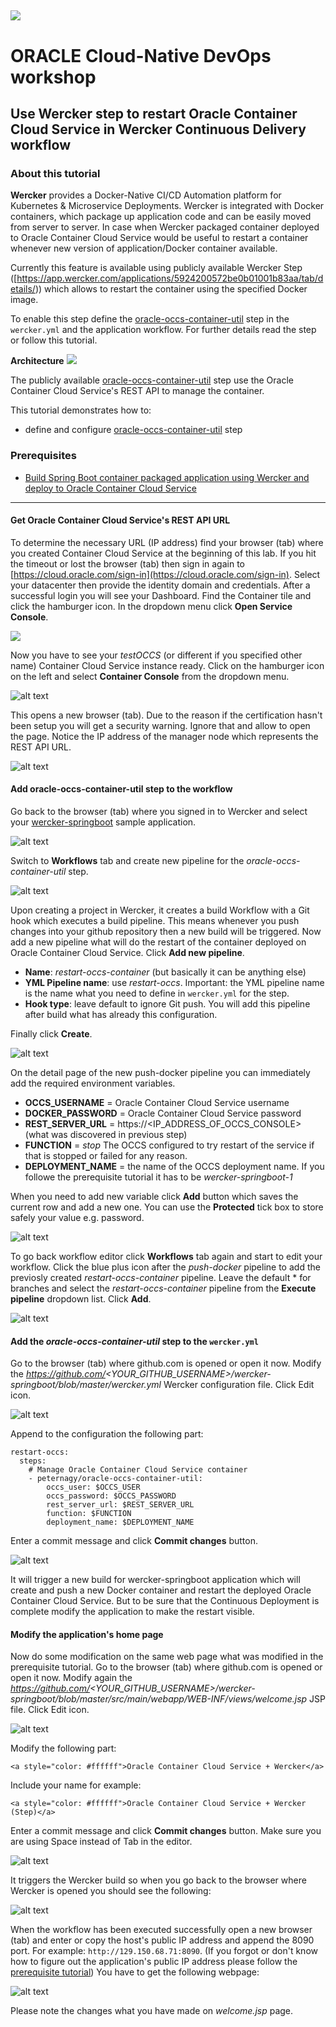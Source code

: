 ![](../common/images/customer.logo.png)
---
# ORACLE Cloud-Native DevOps workshop #

## Use Wercker step to restart Oracle Container Cloud Service in Wercker Continuous Delivery workflow ##

### About this tutorial ###
**Wercker** provides a Docker-Native CI/CD  Automation platform for Kubernetes & Microservice Deployments. Wercker is integrated with Docker containers, which package up application code and can be easily moved from server to server. In case when Wercker packaged container deployed to Oracle Container Cloud Service would be useful to restart a container whenever new version of application/Docker container available.

Currently this feature is available using publicly available Wercker Step ([https://app.wercker.com/applications/5924200572be0b01001b83aa/tab/details/)) which allows to restart the container using the specified Docker image.

To enable this step define the [oracle-occs-container-util](https://app.wercker.com/applications/5924200572be0b01001b83aa/tab/details/) step in the `wercker.yml` and the application workflow. For further details read the step or follow this tutorial. 

**Architecture**
![](images/wercker/occs.wercker.png)

The publicly available [oracle-occs-container-util](https://app.wercker.com/applications/5924200572be0b01001b83aa/tab/details/) step use the Oracle Container Cloud Service's REST API to manage the container.

This tutorial demonstrates how to:

- define and configure [oracle-occs-container-util](https://app.wercker.com/applications/5924200572be0b01001b83aa/tab/details/) step

### Prerequisites ###

- [Build Spring Boot container packaged application using Wercker and deploy to Oracle Container Cloud Service](create.wercker.ci.md)

----

#### Get Oracle Container Cloud Service's REST API URL ####

To determine the necessary URL (IP address) find your browser (tab) where you created Container Cloud Service at the beginning of this lab. If you hit the timeout or lost the browser (tab) then sign in again to [https://cloud.oracle.com/sign-in](https://cloud.oracle.com/sign-in). Select your datacenter then provide the identity domain and credentials. After a successful login you will see your Dashboard. Find the Container tile and click the hamburger icon. In the dropdown menu click **Open Service Console**.

![](images/wercker/01.dashboard.png)

Now you have to see your *testOCCS* (or different if you specified other name) Container Cloud Service instance ready. Click on the hamburger icon on the left and select **Container Console** from the dropdown menu.

![alt text](images/wercker/30.occs.open.admin.console.png)

This opens a new browser (tab). Due to the reason if the certification hasn't been setup you will get a security warning. Ignore that and allow to open the page. Notice the IP address of the manager node which represents the REST API URL.

![alt text](images/wercker.step.occs/01.occs.console.png)

#### Add oracle-occs-container-util step to the workflow ####

Go back to the browser (tab) where you signed in to Wercker and select your [wercker-springboot](create.wercker.ci.md) sample application.

![alt text](images/wercker.step.occs/02.select.wercker.application.png)

Switch to **Workflows** tab and create new pipeline for the *oracle-occs-container-util* step.

![alt text](images/wercker.step.occs/03.create.pipeline.png)

Upon creating a project in Wercker, it creates a build Workflow with a Git hook which executes a build pipeline. This means whenever you push changes into your github repository then a new build will be triggered. Now add a new pipeline what will do the restart of the container deployed on Oracle Container Cloud Service. Click **Add new pipeline**.

+ **Name**: *restart-occs-container* (but basically it can be anything else)
+ **YML Pipeline name**: use *restart-occs*. Important: the YML pipeline name is the name what you need to define in `wercker.yml` for the step.
+ **Hook type**: leave default to ignore Git push. You will add this pipeline after build what has already this configuration.

Finally click **Create**.

![alt text](images/wercker.step.occs/04.pipeline.details.png)

On the detail page of the new push-docker pipeline you can immediately add the required environment variables.

+ **OCCS_USERNAME** = Oracle Container Cloud Service username
+ **DOCKER_PASSWORD** = Oracle Container Cloud Service password
+ **REST_SERVER_URL** = https://<IP_ADDRESS_OF_OCCS_CONSOLE> (what was discovered in previous step)
+ **FUNCTION** = *stop* The OCCS configured to try restart of the service if that is stopped or failed for any reason.
+ **DEPLOYMENT_NAME** = the name of the OCCS deployment name. If you followe the prerequisite tutorial it has to be *wercker-springboot-1* 

When you need to add new variable click **Add** button which saves the current row and add a new one. You can use the **Protected** tick box to store safely your value e.g. password.

![alt text](images/wercker.step.occs/05.step.env.variables.png)

To go back workflow editor click **Workflows** tab again and start to edit your workflow. Click the blue plus icon after the *push-docker* pipeline to add the previosly created *restart-occs-container* pipeline. Leave the default * for branches and select the *restart-occs-container* pipeline from the **Execute pipeline** dropdown list. Click **Add**.

![alt text](images/wercker.step.occs/06.connect.new.pipeline.png)

#### Add the *oracle-occs-container-util* step to the `wercker.yml` ####

Go to the browser (tab) where github.com is opened or open it now. Modify the *https://github.com/<YOUR\_GITHUB\_USERNAME>/wercker-springboot/blob/master/wercker.yml* Wercker configuration file. Click Edit icon.

![alt text](images/wercker.step.occs/07.modify.wercker.yml.png)

Append to the configuration the following part:

	restart-occs:
	  steps:
	    # Manage Oracle Container Cloud Service container
	    - peternagy/oracle-occs-container-util:
	        occs_user: $OCCS_USER
	        occs_password: $OCCS_PASSWORD
	        rest_server_url: $REST_SERVER_URL
	        function: $FUNCTION
			deployment_name: $DEPLOYMENT_NAME 

Enter a commit message and click **Commit changes** button.

![alt text](images/wercker.step.occs/08.commit.wercker.yml.png)

It will trigger a new build for wercker-springboot application which will create and push a new Docker container and restart the deployed Oracle Container Cloud Service. But to be sure that the Continuous Deployment is complete modify the application to make the restart visible.

#### Modify the application's home page ####

Now do some modification on the same web page what was modified in the prerequisite tutorial. Go to the browser (tab) where github.com is opened or open it now. Modify again the *https://github.com/<YOUR\_GITHUB\_USERNAME>/wercker-springboot/blob/master/src/main/webapp/WEB-INF/views/welcome.jsp* JSP file. Click Edit icon.

![alt text](images/wercker/22.edit.jsp.in.github.png)

Modify the following part:

	<a style="color: #ffffff">Oracle Container Cloud Service + Wercker</a>

Include your name for example:

	<a style="color: #ffffff">Oracle Container Cloud Service + Wercker (Step)</a>

Enter a commit message and click **Commit changes** button. Make sure you are using Space instead of Tab in the editor.

![alt text](images/wercker.step.occs/09.commit.welcome.page.png)

It triggers the Wercker build so when you go back to the browser where Wercker is opened you should see the following:

![alt text](images/wercker.step.occs/10.build.in.progress.png)

When the workflow has been executed successfully open a new browser (tab) and enter or copy the host's public IP address and append the 8090 port. For example: `http://129.150.68.71:8090`. (If you forgot or don't know how to figure out the application's public IP address please follow the [prerequisite tutorial](create.wercker.ci.md#deploy-spring-boot-sample-docker-container-to-oracle-container-cloud-service)) You have to get the following webpage:

![alt text](images/wercker.step.occs/11.repulled.application.png)

Please note the changes what you have made on *welcome.jsp* page.
